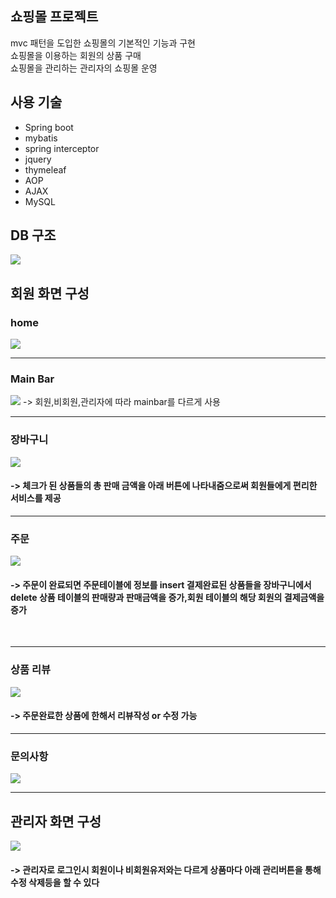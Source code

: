<h2><b>쇼핑몰 프로젝트</b></h2>

mvc 패턴을 도입한 쇼핑몰의 기본적인 기능과 구현 <br>
쇼핑몰을 이용하는 회원의 상품 구매 <br>
쇼핑몰을 관리하는 관리자의 쇼핑몰 운영<br>

<h2><b>사용 기술</b></h2>
<ul>
  <li>Spring boot</li>
  <li>mybatis</li>
  <li>spring interceptor</li>
  <li>jquery</li>
  <li>thymeleaf</li>
  <li>AOP</li>
  <li>AJAX</li>
  <li>MySQL</li>
  
</ul>


<h2><b>DB 구조</b></h2>
<img src="https://user-images.githubusercontent.com/102594142/197384389-7c0bf66f-6801-42c9-933b-3085be60401e.png">


<h2><b>회원 화면 구성</b></h2>
<h3>home</h3>
<img src="https://user-images.githubusercontent.com/102594142/197386309-41a023fe-922c-4376-945f-2d95bacda5ee.png">
<hr>

<h3>Main Bar</h3>
<img src="https://user-images.githubusercontent.com/102594142/197385471-7593f59a-0d3d-45f4-9213-e0c93799affd.png">
-> 회원,비회원,관리자에 따라 mainbar를 다르게 사용

<br>
<hr>

<h3>장바구니</h3>
<img src="https://user-images.githubusercontent.com/102594142/197386512-7fc563c4-01fd-4c6b-be0a-8cf3b6a778d9.png">
<h4>-> 체크가 된 상품들의 총 판매 금액을 아래 버튼에 나타내줌으로써 회원들에게 편리한 서비스를 제공</h4>
<hr>

<h3>주문</h3>
<img src="https://user-images.githubusercontent.com/102594142/197386789-ee20d261-8922-4791-810b-691121799dd3.png">
<h4>-> 주문이 완료되면 주문테이블에 정보를 insert 결제완료된 상품들을 장바구니에서 delete 상품 테이블의 판매량과 판매금액을 증가,회원 테이블의 해당 회원의 결제금액을
증가</h4>
<br>
<hr>

<h3>상품 리뷰</h3>
<img src="https://user-images.githubusercontent.com/102594142/197387162-672daa81-5e41-4764-9992-185c7518a9da.png">
<h4>-> 주문완료한 상품에 한해서 리뷰작성 or 수정 가능 </h4>
<hr>

<h3>문의사항</h3>
<img src="https://user-images.githubusercontent.com/102594142/197387316-4903e746-babc-4021-80ac-c08b8fff602d.png">

<hr>

<h2><b>관리자 화면 구성</b></h2>
<img src="https://user-images.githubusercontent.com/102594142/197389322-735fbf5f-c111-4fcf-ac11-2af1c3fb38d5.png">
<h4>-> 관리자로 로그인시 회원이나 비회원유저와는 다르게 상품마다 아래 관리버튼을 통해 수정 삭제등을 할 수 있다
